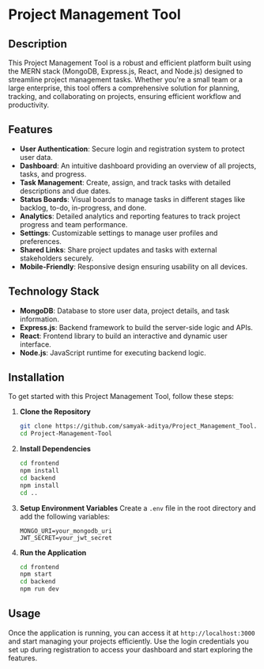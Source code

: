 # Project Management Tool

## Description

This Project Management Tool is a robust and efficient platform built using the MERN stack (MongoDB, Express.js, React, and Node.js) designed to streamline project management tasks. Whether you're a small team or a large enterprise, this tool offers a comprehensive solution for planning, tracking, and collaborating on projects, ensuring efficient workflow and productivity.

## Features

- **User Authentication**: Secure login and registration system to protect user data.
- **Dashboard**: An intuitive dashboard providing an overview of all projects, tasks, and progress.
- **Task Management**: Create, assign, and track tasks with detailed descriptions and due dates.
- **Status Boards**: Visual boards to manage tasks in different stages like backlog, to-do, in-progress, and done.
- **Analytics**: Detailed analytics and reporting features to track project progress and team performance.
- **Settings**: Customizable settings to manage user profiles and preferences.
- **Shared Links**: Share project updates and tasks with external stakeholders securely.
- **Mobile-Friendly**: Responsive design ensuring usability on all devices.

## Technology Stack

- **MongoDB**: Database to store user data, project details, and task information.
- **Express.js**: Backend framework to build the server-side logic and APIs.
- **React**: Frontend library to build an interactive and dynamic user interface.
- **Node.js**: JavaScript runtime for executing backend logic.

## Installation

To get started with this Project Management Tool, follow these steps:

1. **Clone the Repository**
   ```bash
   git clone https://github.com/samyak-aditya/Project_Management_Tool.git
   cd Project-Management-Tool
   ```

2. **Install Dependencies**
   ```bash
   cd frontend
   npm install
   cd backend
   npm install
   cd ..
   ```

3. **Setup Environment Variables**
   Create a `.env` file in the root directory and add the following variables:
   ```env
   MONGO_URI=your_mongodb_uri
   JWT_SECRET=your_jwt_secret
   ```

4. **Run the Application**
   ```bash
   cd frontend
   npm start
   cd backend
   npm run dev
   ```

## Usage

Once the application is running, you can access it at `http://localhost:3000` and start managing your projects efficiently. Use the login credentials you set up during registration to access your dashboard and start exploring the features.

